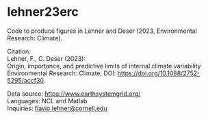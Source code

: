 # lehner23erc
Code to produce figures in Lehner and Deser (2023, Environmental Research: Climate).

Citation:  
Lehner, F., C. Deser (2023):  
Origin, importance, and predictive limits of internal climate variability  
Environmental Research: Climate, DOI: https://doi.org/10.1088/2752-5295/accf30. 

Data source: https://www.earthsystemgrid.org/  
Languages: NCL and Matlab  
Inquiries: flavio.lehner@cornell.edu  
